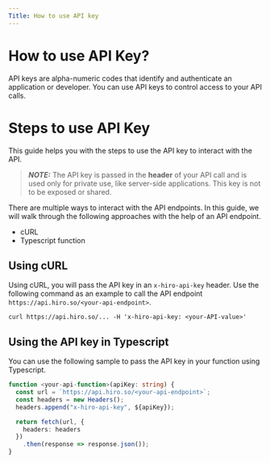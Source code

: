 ```yaml
---
Title: How to use API key
---
```


# How to use API Key?

API keys are alpha-numeric codes that identify and authenticate an application or developer. You can use API keys to control access to your API calls.

# Steps to use API Key

This guide helps you with the steps to use the API key to interact with the API.

> **_NOTE:_**
> The API key is passed in the **header** of your API call and is used only for private use, like server-side applications. This key is not to be exposed or shared.

There are multiple ways to interact with the API endpoints. In this guide, we will walk through the following approaches with the help of an API endpoint.

- cURL
- Typescript function

## Using cURL

Using cURL, you will pass the API key in an `x-hiro-api-key` header. Use the following command as an example to call the API endpoint `https://api.hiro.so/<your-api-endpoint>`.

`curl https://api.hiro.so/... -H 'x-hiro-api-key: <your-API-value>'`

## Using the API key in Typescript

You can use the following sample to pass the API key in your function using Typescript.

```typescript
function <your-api-function>(apiKey: string) {
  const url = `https://api.hiro.so/<your-api-endpoint>`;
  const headers = new Headers();
  headers.append("x-hiro-api-key", ${apiKey});

  return fetch(url, {
    headers: headers
  })
    .then(response => response.json());
}
```
